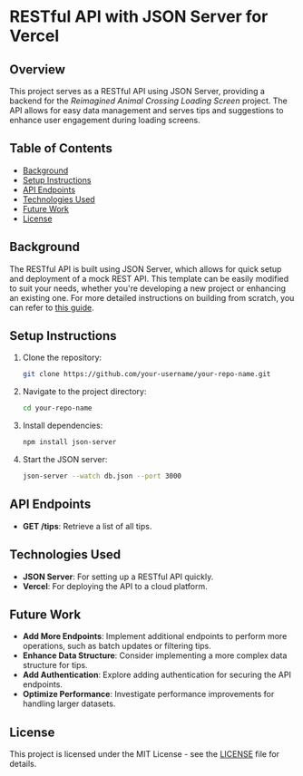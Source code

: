 # RESTful API with JSON Server for Vercel

## Overview

This project serves as a RESTful API using JSON Server, providing a backend for the *Reimagined Animal Crossing Loading Screen* project. The API allows for easy data management and serves tips and suggestions to enhance user engagement during loading screens.

## Table of Contents

- [Background](#background)
- [Setup Instructions](#setup-instructions)
- [API Endpoints](#api-endpoints)
- [Technologies Used](#technologies-used)
- [Future Work](#future-work)
- [License](#license)

## Background

The RESTful API is built using JSON Server, which allows for quick setup and deployment of a mock REST API. This template can be easily modified to suit your needs, whether you're developing a new project or enhancing an existing one. For more detailed instructions on building from scratch, you can refer to [this guide](https://ivo-culic.medium.com/create-restful-api-with-json-server-and-deploy-it-to-vercel-d56061c1157a).

## Setup Instructions

1. Clone the repository:
    ```bash
    git clone https://github.com/your-username/your-repo-name.git
    ```
2. Navigate to the project directory:
    ```bash
    cd your-repo-name
    ```
3. Install dependencies:
    ```bash
    npm install json-server
    ```
4. Start the JSON server:
    ```bash
    json-server --watch db.json --port 3000
    ```

## API Endpoints

- **GET /tips**: Retrieve a list of all tips.
  

## Technologies Used

- **JSON Server**: For setting up a RESTful API quickly.
- **Vercel**: For deploying the API to a cloud platform.

## Future Work

- **Add More Endpoints**: Implement additional endpoints to perform more operations, such as batch updates or filtering tips.
- **Enhance Data Structure**: Consider implementing a more complex data structure for tips.
- **Add Authentication**: Explore adding authentication for securing the API endpoints.
- **Optimize Performance**: Investigate performance improvements for handling larger datasets.

## License

This project is licensed under the MIT License - see the [LICENSE](LICENSE) file for details.
